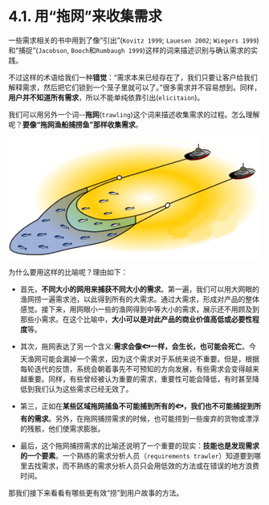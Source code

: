 # 4.1. 用“拖网”来收集需求

一些需求相关的书中用到了像“引出”(`Kovitz 1999`; `Lauesen 2002`; `Wiegers 1999`)和“捕捉”(`Jacobson`, `Booch`和`Rumbaugh 1999`)这样的词来描述识别与确认需求的实践。

不过这样的术语给我们一种**错觉**：“需求本来已经存在了，我们只要让客户给我们解释需求，然后把它们锁到一个笼子里就可以了。”很多需求并不容易想到。同样，**用户并不知道所有需求**，所以不能单纯依靠引出(`elicitaion`)。

我们可以用另外一个词--**拖网**(`trawling`)这个词来描述收集需求的过程。怎么理解呢？**要像“拖网渔船捕捞鱼”那样收集需求**。

![拖网](images/trawlnet.gif)

为什么要用这样的比喻呢？理由如下：

- 首先，**不同大小的网用来捕获不同大小的需求**。第一遍，我们可以用大网眼的渔网捞一遍需求池，以此得到所有的大需求。通过大需求，形成对产品的整体感觉。接下来，用网眼小一些的渔网得到中等大小的需求，展示还不用顾及到那些小需求。在这个比喻中，**大小可以是对此产品的商业价值高低或必要性程度**等。

-  其次，拖网表达了另一个含义:**需求会像🐟一样，会生长，也可能会死亡**。今天渔网可能会漏掉一个需求，因为这个需求对于系统来说不重要。但是，根据每轮迭代的反馈，系统会朝着事先不可预知的方向发展，有些需求会变得越来越重要。同样，有些曾经被认为重要的需求，重要性可能会降低，有时甚至降低到我们认为这些需求已经无效了。

- 第三，正如在**某些区域拖网捕鱼不可能捕到所有的🐟，我们也不可能捕捉到所有的需求**。另外，在拖网捕捞需求的时候，也可能捞到一些废弃的货物或漂浮的残骸，他们使需求膨胀。

- 最后，这个拖网捕捞需求的比喻还说明了一个重要的现实：**技能也是发现需求的一个要素**。一个熟练的需求分析人员（`requirements trawler`）知道要到哪里去找需求，而不熟练的需求分析人员只会用低效的方法或在错误的地方浪费时间。

那我们接下来看看有哪些更有效“捞”到用户故事的方法。
